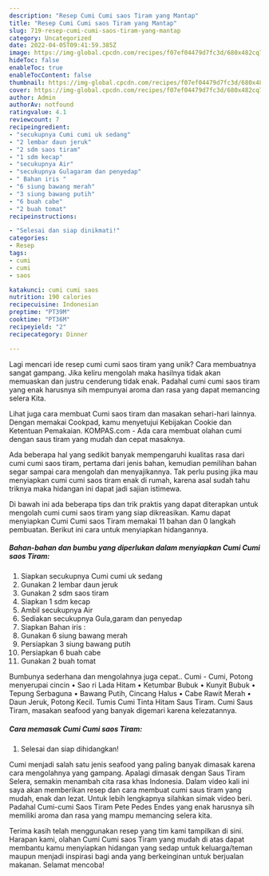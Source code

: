 ```yaml
---
description: "Resep Cumi Cumi saos Tiram yang Mantap"
title: "Resep Cumi Cumi saos Tiram yang Mantap"
slug: 719-resep-cumi-cumi-saos-tiram-yang-mantap
category: Uncategorized
date: 2022-04-05T09:41:59.385Z
image: https://img-global.cpcdn.com/recipes/f07ef04479d7fc3d/680x482cq70/cumi-cumi-saos-tiram-foto-resep-utama.jpg
hideToc: false
enableToc: true
enableTocContent: false
thumbnail: https://img-global.cpcdn.com/recipes/f07ef04479d7fc3d/680x482cq70/cumi-cumi-saos-tiram-foto-resep-utama.jpg
cover: https://img-global.cpcdn.com/recipes/f07ef04479d7fc3d/680x482cq70/cumi-cumi-saos-tiram-foto-resep-utama.jpg
author: Admin
authorAv: notfound
ratingvalue: 4.1
reviewcount: 7
recipeingredient:
- "secukupnya Cumi cumi uk sedang"
- "2 lembar daun jeruk"
- "2 sdm saos tiram"
- "1 sdm kecap"
- "secukupnya Air"
- "secukupnya Gulagaram dan penyedap"
- " Bahan iris "
- "6 siung bawang merah"
- "3 siung bawang putih"
- "6 buah cabe"
- "2 buah tomat"
recipeinstructions:

- "Selesai dan siap dinikmati!"
categories:
- Resep
tags:
- cumi
- cumi
- saos

katakunci: cumi cumi saos 
nutrition: 190 calories
recipecuisine: Indonesian
preptime: "PT39M"
cooktime: "PT36M"
recipeyield: "2"
recipecategory: Dinner

---
```





Lagi mencari ide resep cumi cumi saos tiram yang unik? Cara membuatnya sangat gampang. Jika keliru mengolah maka hasilnya tidak akan memuaskan dan justru cenderung tidak enak. Padahal cumi cumi saos tiram yang enak harusnya sih mempunyai aroma dan rasa yang dapat memancing selera Kita.





Lihat juga cara membuat Cumi saos tiram dan masakan sehari-hari lainnya. Dengan memakai Cookpad, kamu menyetujui Kebijakan Cookie dan Ketentuan Pemakaian. KOMPAS.com - Ada cara membuat olahan cumi dengan saus tiram yang mudah dan cepat masaknya.

Ada beberapa hal yang sedikit banyak mempengaruhi kualitas rasa dari cumi cumi saos tiram, pertama dari jenis bahan, kemudian pemilihan bahan segar sampai cara mengolah dan menyajikannya. Tak perlu pusing jika mau menyiapkan cumi cumi saos tiram enak di rumah, karena asal sudah tahu triknya maka hidangan ini dapat jadi sajian istimewa.






Di bawah ini ada beberapa tips dan trik praktis yang dapat diterapkan untuk mengolah cumi cumi saos tiram yang siap dikreasikan. Kamu dapat menyiapkan Cumi Cumi saos Tiram memakai 11 bahan dan 0 langkah pembuatan. Berikut ini cara untuk menyiapkan hidangannya.

<!--inarticleads1-->

##### Bahan-bahan dan bumbu yang diperlukan dalam menyiapkan Cumi Cumi saos Tiram:

1. Siapkan secukupnya Cumi cumi uk sedang
1. Gunakan 2 lembar daun jeruk
1. Gunakan 2 sdm saos tiram
1. Siapkan 1 sdm kecap
1. Ambil secukupnya Air
1. Sediakan secukupnya Gula,garam dan penyedap
1. Siapkan  Bahan iris :
1. Gunakan 6 siung bawang merah
1. Persiapkan 3 siung bawang putih
1. Persiapkan 6 buah cabe
1. Gunakan 2 buah tomat


Bumbunya sederhana dan mengolahnya juga cepat.. Cumi - Cumi, Potong menyerupai cincin • Sao ri Lada Hitam • Ketumbar Bubuk • Kunyit Bubuk • Tepung Serbaguna • Bawang Putih, Cincang Halus • Cabe Rawit Merah • Daun Jeruk, Potong Kecil. Tumis Cumi Tinta Hitam Saus Tiram. Cumi Saus Tiram, masakan seafood yang banyak digemari karena kelezatannya. 

<!--inarticleads2-->

##### Cara memasak Cumi Cumi saos Tiram:


1. Selesai dan siap dihidangkan!

Cumi menjadi salah satu jenis seafood yang paling banyak dimasak karena cara mengolahnya yang gampang. Apalagi dimasak dengan Saus Tiram Selera, semakin menambah cita rasa khas Indonesia. Dalam video kali ini saya akan memberikan resep dan cara membuat cumi saus tiram yang mudah, enak dan lezat. Untuk lebih lengkapnya silahkan simak video beri. Padahal Cumi-cumi Saos Tiram Pete Pedes Endes yang enak harusnya sih memiliki aroma dan rasa yang mampu memancing selera kita. 

Terima kasih telah menggunakan resep yang tim kami tampilkan di sini. Harapan kami, olahan Cumi Cumi saos Tiram yang mudah di atas dapat membantu kamu menyiapkan hidangan yang sedap untuk keluarga/teman maupun menjadi inspirasi bagi anda yang berkeinginan untuk berjualan makanan. Selamat mencoba!
